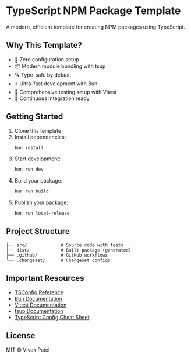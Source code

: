 # TypeScript NPM Package Template

A modern, efficient template for creating NPM packages using TypeScript.

## Why This Template?

- 🚀 Zero configuration setup
- 📦 Modern module bundling with tsup
- 🔍 Type-safe by default
- ⚡ Ultra-fast development with Bun
- 🧪 Comprehensive testing setup with Vitest
- 🔄 Continuous Integration ready

## Getting Started

1. Clone this template
2. Install dependencies:
   ```sh
   bun install
   ```
3. Start development:
   ```sh
   bun run dev
   ```
4. Build your package:
   ```sh
   bun run build
   ```
5. Publish your package:
   ```sh
   bun run local-release
   ```

## Project Structure

```
├── src/             # Source code with tests
├── dist/            # Built package (generated)
├── .github/         # GitHub workflows
└── .changeset/      # Changeset configs
```

## Important Resources

- [TSConfig Reference](https://www.typescriptlang.org/tsconfig)
- [Bun Documentation](https://bun.sh/docs)
- [Vitest Documentation](https://vitest.dev/)
- [tsup Documentation](https://tsup.egoist.dev/)
- [TypeScript Config Cheat Sheet](https://www.totaltypescript.com/tsconfig-cheat-sheet)

## License

MIT © Vivek Patel
